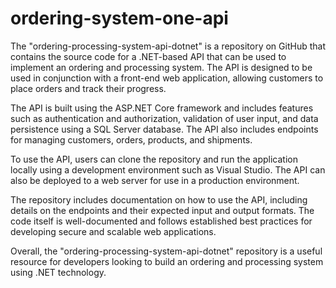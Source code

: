 # ordering-system-one-api
The "ordering-processing-system-api-dotnet" is a repository on GitHub that contains the source code for a .NET-based API that can be used to implement an ordering and processing system. The API is designed to be used in conjunction with a front-end web application, allowing customers to place orders and track their progress.

The API is built using the ASP.NET Core framework and includes features such as authentication and authorization, validation of user input, and data persistence using a SQL Server database. The API also includes endpoints for managing customers, orders, products, and shipments.

To use the API, users can clone the repository and run the application locally using a development environment such as Visual Studio. The API can also be deployed to a web server for use in a production environment.

The repository includes documentation on how to use the API, including details on the endpoints and their expected input and output formats. The code itself is well-documented and follows established best practices for developing secure and scalable web applications.

Overall, the "ordering-processing-system-api-dotnet" repository is a useful resource for developers looking to build an ordering and processing system using .NET technology.
